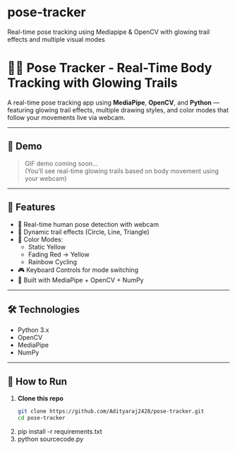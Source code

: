 # pose-tracker
Real-time pose tracking using Mediapipe &amp; OpenCV with glowing trail effects and multiple visual modes
# 🧍‍♂️ Pose Tracker - Real-Time Body Tracking with Glowing Trails

A real-time pose tracking app using **MediaPipe**, **OpenCV**, and **Python** — featuring glowing trail effects, multiple drawing styles, and color modes that follow your movements live via webcam.

---

## 🎥 Demo

> GIF demo coming soon…  
> (You’ll see real-time glowing trails based on body movement using your webcam)

---

## 🚀 Features

- 🔴 Real-time human pose detection with webcam
- 🌈 Dynamic trail effects (Circle, Line, Triangle)
- 🎨 Color Modes:
  - Static Yellow
  - Fading Red → Yellow
  - Rainbow Cycling
- 🎮 Keyboard Controls for mode switching
- 🧠 Built with MediaPipe + OpenCV + NumPy

---

## 🛠️ Technologies

- Python 3.x
- OpenCV
- MediaPipe
- NumPy

---

## 🧪 How to Run

1. **Clone this repo**
   ```bash
   git clone https://github.com/Adityaraj2428/pose-tracker.git
   cd pose-tracker
2. pip install -r requirements.txt
3. python sourcecode.py
